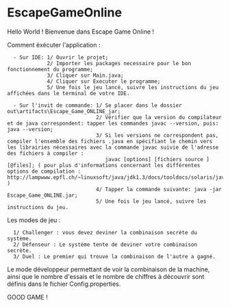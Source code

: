 # EscapeGameOnline
Hello World ! Bienvenue dans Escape Game Online !

Comment éxécuter l'application : 

      - Sur IDE: 1/ Ouvrir le projet; 
                 2/ Importer les packages necessaire pour le bon fonctionnement du programme; 
                 3/ Cliquer sur Main.java; 
                 4/ Cliquer sur Executer le programme; 
                 5/ Une fois le jeu lancé, suivre les instructions du jeu affichées dans le terminal de votre IDE.

      - Sur l'invit de commande: 1/ Se placer dans le dossier out\artifacts\Escape_Game_ONLINE_jar;
                                 2/ Vérifier que la version du compilateur et de java correspondent: tapper les commandes javac --version, puis: java --version;
                                 3/ Si les versions ne correspondent pas, compiler l'ensemble des fichiers .java en spécifiant le chemin vers les librairies nécessaires avec la commande javac suivie de l'adresse des fichiers à compiler : 
                                    javac [options] [fichiers source ] [@files]; ( pour plus d'informations concernant les différentes options de compilation : http://lampwww.epfl.ch/~linuxsoft/java/jdk1.3/docs/tooldocs/solaris/javac.html )
                                 4/ Tapper la commande suivante: java -jar Escape_Game_ONLINE.jar;
                                 5/ Une fois le jeu lancé, suivre les instructions du jeu.


Les modes de jeu :
      
      1/ Challenger : vous devez deviner la combinaison secrète du système.
      2/ Défenseur : Le système tente de deviner votre combinaison secrète.
      3/ Duel : Le premier qui trouve la combinaison de l'autre a gagné.

Le mode développeur permettant de voir la combinaison de la machine, ainsi que le nombre d'essais et le nombre de chiffres à découvrir sont définis dans le fichier Config.properties.

GOOD GAME !
